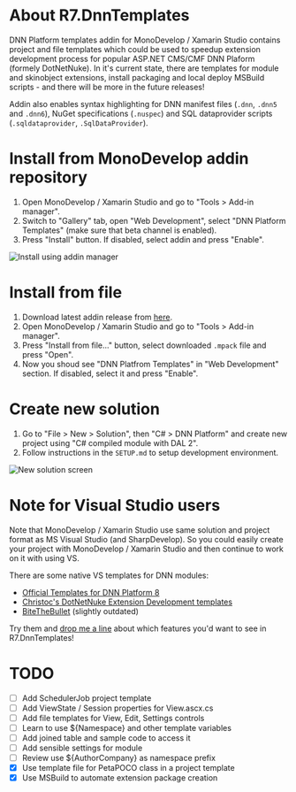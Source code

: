 # About R7.DnnTemplates

DNN Platform templates addin for MonoDevelop / Xamarin Studio contains project and file templates
which could be used to speedup extension development process for popular ASP.NET CMS/CMF DNN Plaform (formely DotNetNuke). 
In it's current state, there are templates for module and skinobject extensions, install packaging and local deploy 
MSBuild scripts - and there will be more in the future releases!

Addin also enables syntax highlighting for DNN manifest files (`.dnn`, `.dnn5` and `.dnn6`), NuGet specifications (`.nuspec`)
and SQL dataprovider scripts (`.sqldataprovider`, `.SqlDataProvider`).

# Install from MonoDevelop addin repository

1. Open MonoDevelop / Xamarin Studio and go to "Tools &gt; Add-in manager".
2. Switch to "Gallery" tab, open "Web Development", select "DNN Platform Templates" (make sure that beta channel is enabled).
3. Press "Install" button. If disabled, select addin and press "Enable".

![Install using addin manager](https://raw.githubusercontent.com/roman-yagodin/R7.DnnTemplates/master/images/install-addin-manager.png)

# Install from file

1. Download latest addin release from [here](https://github.com/roman-yagodin/R7.DnnTemplates/releases).
2. Open MonoDevelop / Xamarin Studio and go to "Tools &gt; Add-in manager".
3. Press "Install from file..." button, select downloaded `.mpack` file and press "Open".
4. Now you shoud see "DNN Platfrom Templates" in "Web Development" section. If disabled, select it and press "Enable".

# Create new solution

1. Go to "File &gt; New &gt; Solution", then "C# &gt; DNN Platform" and create new project using "C# compiled module with DAL 2".
2. Follow instructions in the `SETUP.md` to setup development environment.

![New solution screen](https://raw.githubusercontent.com/roman-yagodin/R7.DnnTemplates/master/images/new-solution.png)

# Note for Visual Studio users

Note that MonoDevelop / Xamarin Studio use same solution and project format as MS Visual Studio (and SharpDevelop). 
So you could easily create your project with MonoDevelop / Xamarin Studio and then continue to work on it with using VS.

There are some native VS templates for DNN modules:

* [Official Templates for DNN Platform 8](https://github.com/dnnsoftware/DNN.Templates)
* [Christoc's DotNetNuke Extension Development templates](https://github.com/ChrisHammond/DNNTemplates)
* [BiteTheBullet](http://www.bitethebullet.co.uk/VS2010DNNTemplate.aspx) (slightly outdated)

Try them and [drop me a line](https://github.com/roman-yagodin/R7.DnnTemplates/issues) about which features you'd 
want to see in R7.DnnTemplates!

# TODO

- [ ] Add SchedulerJob project template
- [ ] Add ViewState / Session properties for View.ascx.cs
- [ ] Add file templates for View, Edit, Settings controls
- [ ] Learn to use ${Namespace} and other template variables
- [ ] Add joined table and sample code to access it
- [ ] Add sensible settings for module
- [ ] Review use ${AuthorCompany} as namespace prefix
- [x] Use template file for PetaPOCO class in a project template
- [x] Use MSBuild to automate extension package creation

